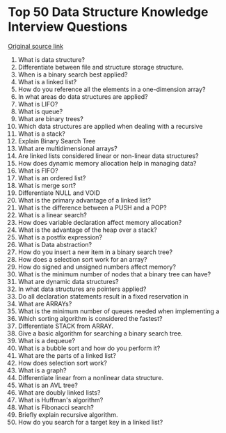 # Top 50 Data Structure Knowledge Interview Questions

[Original source link](https://career.guru99.com/top-50-data-structure-interview-questions/)

1. What is data structure?
2. Differentiate between file and structure storage structure.
3. When is a binary search best applied?
4. What is a linked list?
5. How do you reference all the elements in a one-dimension array?
6. In what areas do data structures are applied?
7. What is LIFO?
8. What is queue?
9. What are binary trees?
10. Which data structures are applied when dealing with a recursive
11. What is a stack?
12. Explain Binary Search Tree
13. What are multidimensional arrays?
14. Are linked lists considered linear or non-linear data structures?
15. How does dynamic memory allocation help in managing data?
16. What is FIFO?
17. What is an ordered list?
18. What is merge sort?
19. Differentiate NULL and VOID
20. What is the primary advantage of a linked list?
21. What is the difference between a PUSH and a POP?
22. What is a linear search?
23. How does variable declaration affect memory allocation?
24. What is the advantage of the heap over a stack?
25. What is a postfix expression?
26. What is Data abstraction?
27. How do you insert a new item in a binary search tree?
28. How does a selection sort work for an array?
29. How do signed and unsigned numbers affect memory?
30. What is the minimum number of nodes that a binary tree can have?
31. What are dynamic data structures?
32. In what data structures are pointers applied?
33. Do all declaration statements result in a fixed reservation in
34. What are ARRAYs?
35. What is the minimum number of queues needed when implementing a
36. Which sorting algorithm is considered the fastest?
37. Differentiate STACK from ARRAY.
38. Give a basic algorithm for searching a binary search tree.
39. What is a dequeue?
40. What is a bubble sort and how do you perform it?
41. What are the parts of a linked list?
42. How does selection sort work?
43. What is a graph?
44. Differentiate linear from a nonlinear data structure.
45. What is an AVL tree?
46. What are doubly linked lists?
47. What is Huffman's algorithm?
48. What is Fibonacci search?
49. Briefly explain recursive algorithm.
50. How do you search for a target key in a linked list?

